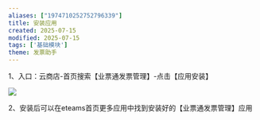```yaml
---
aliases: ["1974710252752796339"]
title: 安装应用
created: 2025-07-15
modified: 2025-07-15
tags: ['基础模块']
theme: 发票助手
---
```


1、入口：云商店-首页搜索【业票通发票管理】-点击【应用安装】

![](https://myhelpdoc.oss-cn-heyuan.aliyuncs.com/mdimages/d6368027b948541c0defa58646d1b3a1.jpg)

2、安装后可以在eteams首页更多应用中找到安装好的【业票通发票管理】应用

